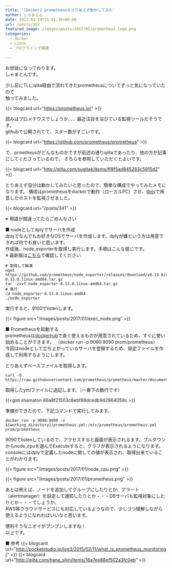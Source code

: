 ```yaml
---
title: '[Docker] prometheusをとりあえず動かしてみた'
author: しゃまとん
date: 2017-01-19T15:01:38+00:00
url: /posts/363
featured_image: /images/posts/2017/01/prometheus_logo.png
categories:
  - docker
  - Linux
  - プログラミング関連

---
```

お世話になっております。  
しゃまとんです。

少し前にTLにqiita経由で流れてきたprometheusについてずっと気になっていたので  
触ってみました。

{{< blogcard url="https://prometheus.io/" >}}

読みはプロメテウスでしょうか、、、最近注目を浴びている監視ツールだそうです。  
githubで公開されてて、スター数がすごいです。

{{< blogcard url="https://github.com/prometheus/prometheus" >}}

で、prmetheusがどんなものかですが前述の通りqiitaであったり、他の方が記事にしてくださっているので、
そちらを参照していただくとよいです。

{{< blogcard url="http://qiita.com/sugitak/items/ff8f5ad845283c5915d2" >}}

とりあえず自分は動かしてみたいと思ったので、簡単な構成でやってみたメモになります。
構成はprometheusをdockerで動作（ローカルPC）させ、[dply][4]で用意したホストを監視させました。

{{< blogcard url="/posts/341" >}}

※ 用語が間違ってたらごめんなさい

■ nodeとしてdplyでサーバを作成  
dplyでなんでもお好きなOSでサーバを作成します。dplyが嫌という方は用意できれば何でも良いと思います。  
作成後、node_exporterを取得し実行します。手順はこんな感じです。  
※ 最新版は[こちら][5]で確認してください

```shell
# 取得して解凍
wget https://github.com/prometheus/node_exporter/releases/download/v0.13.0/node_exporter-0.13.0.linux-amd64.tar.gz
tar -zxvf node_exporter-0.13.0.linux-amd64.tar.gz
# 実行
cd node_exporter-0.13.0.linux-amd64
./node_exporter
```

実行すると、9100でlistenします。

{{< figure src="/images/posts/2017/01/exec_node.png" >}}

■ Prometheusを起動する  
prometheusは[dockerhub][7]で直ぐ使えるものが用意されているため、すぐに使い始めることができます。
（docker run -p 9090:9090 prom/prometheus）  
今回はnodeとして立ち上がっているサーバを登録するため、設定ファイルを作成して利用するようにします。

とりあえずベースファイルを取得します。

```shell
curl -O https://raw.githubusercontent.com/prometheus/prometheus/master/documentation/examples/prometheus.yml
```

取得したymlファイルに追記します。（一番下の数行です）

{{<gist shamaton 86a8f21503c8ebf69dcedb9d2964059c >}}

準備ができたので、下記コマンドで実行してみます。

```shell
docker run -p 9090:9090 -v ${working_directory}/prometheus.yml:/etc/prometheus/prometheus.yml prom/prometheus
```

9090でlistenしているので、アクセスすると画面が表示されるます。プルダウンからnode_cpuを選んでExecuteすると、グラフが表示されるようになります。consoleにはdplyで定義したnodeに関しての値が表示され、取得出来ていることがわかります。

{{< figure src="/images/posts/2017/01/node_cpu.png" >}}

{{< figure src="/images/posts/2017/01/prometheus.png" >}}

あとは例えば、ノードを追加してグループにしたりとか、アラート（alertmanager）を設定して通知したりとか・・・DBサーバも監視対象にしたりとか・・・でしょうか。  
AWS等クラウドサービスにも対応しているようなので、少しづつ理解しながら使えるようになれればいいなと思います。

便利そうなニオイがプンプンしますね！  
以上です。

■ 参考
{{< blogcard url="http://pocketstudio.jp/log3/2015/02/11/what_is_prometheus_monitoring/" >}}
{{< blogcard url="http://qiita.com/hana_shin/items/16a7ee88ef502a3fc0eb" >}}

 [4]: https://dply.co
 [5]: https://prometheus.io/download/
 [7]: https://hub.docker.com/u/prom/
